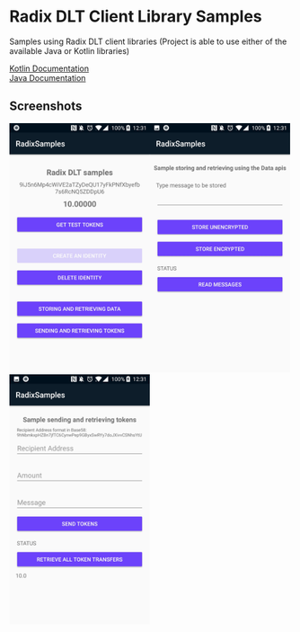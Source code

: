 Radix DLT Client Library Samples
==================================

Samples using Radix DLT client libraries (Project is able to use either of the available Java or Kotlin libraries)

[Kotlin Documentation](https://github.com/radixdlt/radixdlt-kotlin/blob/master/README.md)  
[Java Documentation](https://github.com/radixdlt/radixdlt-java/blob/master/README.md)

Screenshots
-----------

<img src="screenshots/main_screen.jpg" width="250"><img src="screenshots/store_data.jpg" width="250"><img  src="screenshots/send_tokens.jpg" width="250">
